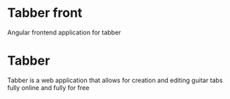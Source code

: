 # Tabber front

Angular frontend application for tabber

# Tabber

Tabber is a web application that allows for creation and editing guitar tabs fully online and fully for free